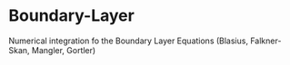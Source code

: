 # Boundary-Layer
Numerical integration fo the Boundary Layer Equations (Blasius, Falkner-Skan, Mangler, Gortler)
